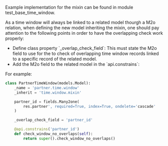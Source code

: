 Example implementation for the mixin can be found in module
test_base_time_window.

As a time window will always be linked to a related model thourgh a M2o
relation, when defining the new model inheriting the mixin, one should
pay attention to the following points in order to have the overlapping
check work properly:

- Define class property \`\_overlap_check_field\`: This must state the
  M2o field to use for the to check of overlapping time window records
  linked to a specific record of the related model.
- Add the M2o field to the related model in the \`api.constrains\`:

For example:

``` python
class PartnerTimeWindow(models.Model):
    _name = 'partner.time.window'
    _inherit = 'time.window.mixin'

    partner_id = fields.Many2one(
        res.partner', required=True, index=True, ondelete='cascade'
    )

    _overlap_check_field = 'partner_id'

    @api.constrains('partner_id')
    def check_window_no_overlaps(self):
        return super().check_window_no_overlaps()
```
